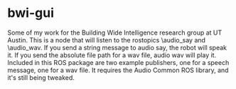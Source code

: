 bwi-gui
=======

Some of my work for the Building Wide Intelligence research group at UT Austin. This is a node that will listen to the rostopics \audio_say and \audio_wav. If you send a string message to audio say, the robot will speak it. If you send the absolute file path for a wav file, audio wav will play it. Included in this ROS package are two example publishers, one for a speech message, one for a wav file. It requires the Audio Common ROS library, and it's still being tweaked.
